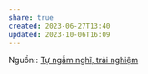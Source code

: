 ```yaml
---
share: true
created: 2023-06-27T13:40
updated: 2023-10-06T16:09
---
```

Nguồn:: [Tự ngẫm nghĩ, trải nghiệm](T%E1%BB%B1%20ng%E1%BA%ABm%20ngh%C4%A9,%20tr%E1%BA%A3i%20nghi%E1%BB%87m.md#)
